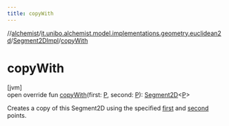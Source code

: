 ```yaml
---
title: copyWith
---
```

//[alchemist](../../../index.html)/[it.unibo.alchemist.model.implementations.geometry.euclidean2d](../index.html)/[Segment2DImpl](index.html)/[copyWith](copy-with.html)



# copyWith



[jvm]\
open override fun [copyWith](copy-with.html)(first: [P](index.html), second: [P](index.html)): [Segment2D](../../it.unibo.alchemist.model.interfaces.geometry.euclidean2d/-segment2-d/index.html)<[P](index.html)>



Creates a copy of this Segment2D using the specified [first](copy-with.html) and [second](copy-with.html) points.




